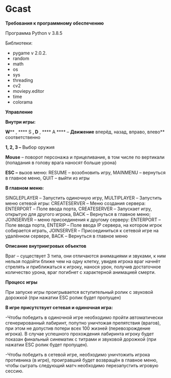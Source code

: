 # Gcast

**Требования к программному обеспечению**

Программа Python v 3.8.5

Библиотеки:

- pygame v 2.0.2.
- random
- math
- os
- sys
- threading
- cv2
- moviepy.editor
- time
- colorama

**Управление**

**Внутри игры:**

**W**** , **** S ****,**  **D**** , **** A **** – **Движение** вперёд, назад, вправо, влево** соответственно

**1, 2, 3 –** Выбор оружия

**Mouse** – поворот персонажа и прицеливание, в том числе по вертикали (попадания в голову врага наносят больше урона)

**ESC**  **–** вызов меню: RESUME – возобновить игру, MAINMENU – вернуться в главное меню, QUIT – выйти из игры

**В главном меню:**

SINGLEPLAYER – Запустить одиночную игру, MULTIPLAYER – Запустить меню сетевой игры: CREATESERVER – Меню создания сервера: ENTERPORT – Поле ввода порта, CREATESERVER – Запускает игру, открытую для другого игрока, BACK – Вернуться в главное меню; JOINSERVER – меню присоединения к другому серверу: ENTERPORT – Поле ввода порта, ENTERIP – Поле ввода IP сервера, на котором игрок собирается играть, JOINSERVER – Присоединиться к сетевой игре на удалённом сервере, BACK – Вернуться в главное меню

**Описание внутриигровых объектов**

Враг – существует 3 типа, они отличаются анимациями и звуками, к ним нельзя подойти ближе чем на одну клетку, увидев игрока враг начнёт стрелять и приближаться к игроку, нанося урон, получив достаточное количество урона, враг погибнет с характерной анимацией смерти.

**Процесс игры**

При запуске игры проигрывается вступительный ролик с звуковой дорожкой (при нажатии ESC ролик будет пропущен)

**В игре присутствует сетевая и одиночная игра:**

-Чтобы победить в одиночной игре необходимо пройти автоматически сгенерированный лабиринт, попутно уничтожая препятствия (врагов), при этом не допустив потери всех 100 жизней (перевозрождение игрока). В случае успешного прохождения лабиринта игроку будет показан финальный синематик с титрами и звуковой дорожкой (при нажатии ESC ролик будет пропущен).

-Чтобы победить в сетевой игре, необходимо уничтожить игрока противника (в игре), проигравший будет возвращён в главное меню, чтобы сыграть следующий матч необходимо перезапустить игровую сессию.
